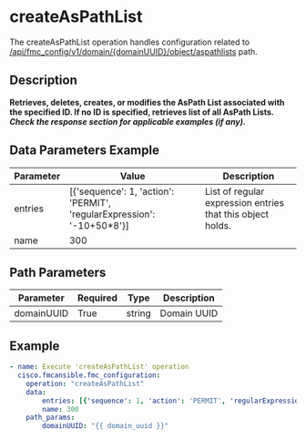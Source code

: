 # createAsPathList

The createAsPathList operation handles configuration related to [/api/fmc_config/v1/domain/{domainUUID}/object/aspathlists](/paths//api/fmc_config/v1/domain/{domain_uuid}/object/aspathlists.md) path.&nbsp;
## Description
**Retrieves, deletes, creates, or modifies the AsPath List associated with the specified ID. If no ID is specified, retrieves list of all AsPath Lists. _Check the response section for applicable examples (if any)._**

## Data Parameters Example
| Parameter | Value | Description |
| --------- | -------- | ----------- |
| entries | [{'sequence': 1, 'action': 'PERMIT', 'regularExpression': '-10+50*8'}] | List of regular expression entries that this object holds.|
| name | 300 |  |

## Path Parameters
| Parameter | Required | Type | Description |
| --------- | -------- | ---- | ----------- |
| domainUUID | True | string | Domain UUID |

## Example
```yaml
- name: Execute 'createAsPathList' operation
  cisco.fmcansible.fmc_configuration:
    operation: "createAsPathList"
    data:
        entries: [{'sequence': 1, 'action': 'PERMIT', 'regularExpression': '-10+50*8'}]
        name: 300
    path_params:
        domainUUID: "{{ domain_uuid }}"

```
